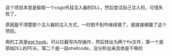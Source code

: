 这个项目本意是偷取一个csgo外挂注入器的DLL，然后尝试自己注入的，可惜失败了，

原因是不清楚那个注入器的注入方式，一时想不到咋继续搞了，就直接搁置了这个项目。

用的工具是[ept hook](https://github.com/helloobaby/Intel-Hv)。可以拦截写内存操作，然后转出为两个fix文件，第一个是原始DLL的PE头，第二个是一段shellcode，没分析出来具体是干嘛的
